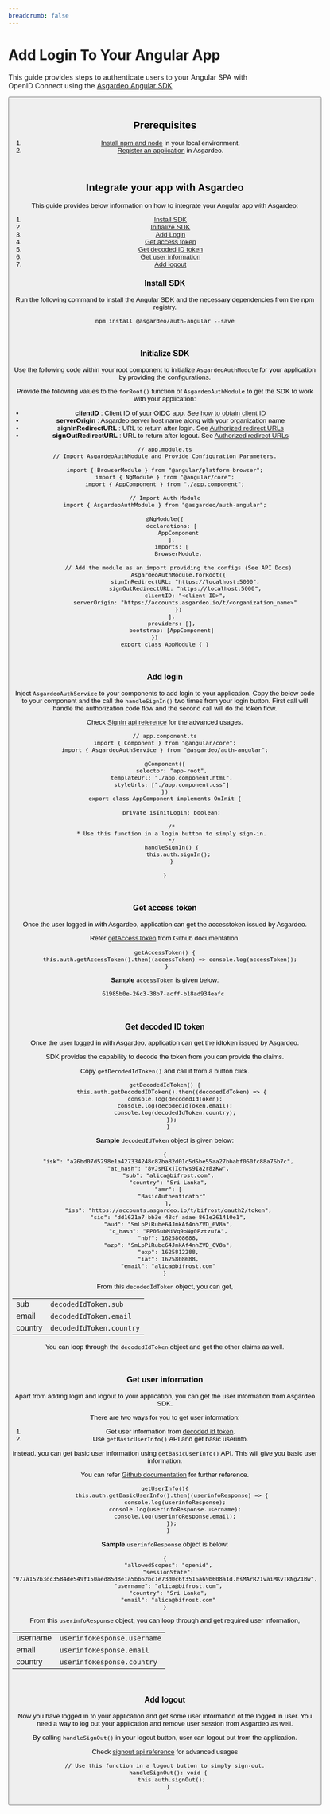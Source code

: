 ```yaml
---
breadcrumb: false
---
```


# Add Login To Your Angular App

This guide provides steps to authenticate users to your Angular SPA with OpenID Connect using the [Asgardeo Angular SDK](https://github.com/asgardeo/asgardeo-auth-angular-sdk/blob/main/README.md)

<Button 
    buttonType='grey-outlined-icon'
    buttonText='Try out the sample app'
    startIconPath='images/technologies/angular-logo.svg'
    buttonPath='/quickstarts/qsg-spa-angular'
/>
<br>

## Prerequisites
1. [Install npm and node](https://www.npmjs.com/get-npm) in your local environment.
2. <a href ="/guides/applications/spa/register-app">Register an application</a> in Asgardeo.
<br>

## Integrate your app with Asgardeo
This guide provides below information on how to integrate your Angular app with Asgardeo:
1. [Install SDK](#install-sdk)
2. [Initialize SDK](#initialize-sdk)
3. [Add Login](#add-login)
4. [Get access token](#get-access-token)
5. [Get decoded ID token](#get-decoded-id-token)
6. [Get user information](#get-user-information)
7. [Add logout](#add-logout)


### Install SDK

Run the following command to install the Angular SDK and the necessary dependencies from the npm registry.

```
npm install @asgardeo/auth-angular --save
```
<br>

### Initialize SDK

Use the following code within your root component to initialize `AsgardeoAuthModule` for your application by providing the configurations.

Provide the following values to the `forRoot()` function of `AsgardeoAuthModule` to get the SDK to work with your application:
 - **clientID** : Client ID of your  OIDC app. See <a href="/guides/applications/spa/configure-login/#obtain-client-id-of-the-app">how to obtain client ID</a>
 - **serverOrigin** : Asgardeo server host name along with your organization name
 - **signInRedirectURL** : URL to return after login. See <a href="/guides/applications/spa/oidc-settings/#authorized-redirect-urls">Authorized redirect URLs</a>
 - **signOutRedirectURL** : URL to return after logout. See <a href="/guides/applications/spa/oidc-settings/#authorized-redirect-urls">Authorized redirect URLs</a>

```
// app.module.ts
// Import AsgardeoAuthModule and Provide Configuration Parameters.

import { BrowserModule } from "@angular/platform-browser";
import { NgModule } from "@angular/core";
import { AppComponent } from "./app.component";

// Import Auth Module
import { AsgardeoAuthModule } from "@asgardeo/auth-angular";

@NgModule({
    declarations: [
        AppComponent
    ],
    imports: [
        BrowserModule,

        // Add the module as an import providing the configs (See API Docs)
        AsgardeoAuthModule.forRoot({
            signInRedirectURL: "https://localhost:5000",
            signOutRedirectURL: "https://localhost:5000",
            clientID: "<client ID>",
            serverOrigin: "https://accounts.asgardeo.io/t/<organization_name>"
        })
    ],
    providers: [],
    bootstrap: [AppComponent]
})      
export class AppModule { }
```
<br>

### Add login

Inject `AsgardeoAuthService` to your components to add login to your application. 
Copy the below code to your component and the call the `handleSignIn()` two times from your login button. First call will handle the authorization code flow and the second call will do the token flow.

Check [SignIn api reference](https://github.com/asgardeo/asgardeo-auth-angular-sdk#signin) for the advanced usages.
```
// app.component.ts
import { Component } from "@angular/core";
import { AsgardeoAuthService } from "@asgardeo/auth-angular";

@Component({
    selector: "app-root",
    templateUrl: "./app.component.html",
    styleUrls: ["./app.component.css"]
})
export class AppComponent implements OnInit {

    private isInitLogin: boolean;
    
    /*
    * Use this function in a login button to simply sign-in.
    */
    handleSignIn() {
        this.auth.signIn();
    }
    
}
```
<br>

### Get access token

Once the user logged in with Asgardeo, application can get the accesstoken issued by Asgardeo.

Refer [getAccessToken](https://github.com/asgardeo/asgardeo-auth-angular-sdk#getaccesstoken) from Github documentation.
 
 ```
getAccessToken() {
    this.auth.getAccessToken().then((accessToken) => console.log(accessToken));
  }
```

**Sample** `accessToken` is given below:

```
61985b0e-26c3-38b7-acff-b18ad934eafc 
```

<br>

### Get decoded ID token

Once the user logged in with Asgardeo, application can get the idtoken issued by Asgardeo.

SDK provides the capability to decode the token from you can provide the claims. 

Copy `getDecodedIdToken()` and call it from a button click.

```
getDecodedIdToken() {
    this.auth.getDecodedIDToken().then((decodedIdToken) => {
      console.log(decodedIdToken);
      console.log(decodedIdToken.email);
      console.log(decodedIdToken.country);
    });
  }
```

**Sample** `decodedIdToken` object is given below:

```
{
  "isk": "a26bd07d5298e1a427334248c82ba82d01c5d5be55aa27bbabf060fc88a76b7c",
  "at_hash": "8vJsHIxjIqfws9Ia2r8zKw",
  "sub": "alica@bifrost.com",
  "country": "Sri Lanka",
  "amr": [
    "BasicAuthenticator"
  ],
  "iss": "https://accounts.asgardeo.io/t/bifrost/oauth2/token",
  "sid": "dd1621a7-bb3e-48cf-adae-861e261410e1",
  "aud": "SmLpPiRube64JmkAf4nhZVD_6V8a",
  "c_hash": "PP06ubMiVq9oNg0PztzufA",
  "nbf": 1625808688,
  "azp": "SmLpPiRube64JmkAf4nhZVD_6V8a",
  "exp": 1625812288,
  "iat": 1625808688,
  "email": "alica@bifrost.com"
}
```

From this `decodedIdToken` object, you can get, 

<table>
   <tbody>
      <tr>
         <td>sub</td>
         <td><code>decodedIdToken.sub</code></td>
      </tr>
      <tr>
           <td>email</td>
           <td><code>decodedIdToken.email</code></td>
      </tr>
      <tr>
         <td>country</td>
         <td><code>decodedIdToken.country</code></td>
    </tr>
   </tbody>
</table>  

You can loop through the `decodedIdToken` object and get the other claims as well.

<br>

### Get user information

Apart from adding login and logout to your application, you can get the user information from Asgardeo SDK. 

There are two ways for you to get user information:
1. Get user information from [decoded id token](#get-decoded-id-token).
2. Use `getBasicUserInfo()` API and get basic userinfo.

Instead, you can get basic user information using `getBasicUserInfo()` API. This will give you basic user information. 
 
You can refer [Github documentation](https://github.com/asgardeo/asgardeo-auth-angular-sdk#basicuserinfo) for further reference. 

```
getUserInfo(){
    this.auth.getBasicUserInfo().then((userinfoResponse) => {
      console.log(userinfoResponse);
      console.log(userinfoResponse.username);
      console.log(userinfoResponse.email);
    });
  }
```

**Sample** `userinfoResponse` object is below:

```
{
  "allowedScopes": "openid",
  "sessionState": "977a152b3dc3584de549f150aed85d8e1a5bb62bc1e73d0c6f3516a69b608a1d.hsMArR21vaiMKvTRNgZ1Bw",
  "username": "alica@bifrost.com",
  "country": "Sri Lanka",
  "email": "alica@bifrost.com"
}
```

From this `userinfoResponse` object, you can loop through and get required user information, 

<table>
   <tbody>
      <tr>
         <td>username</td>
         <td><code>userinfoResponse.username</code></td>
      </tr>
      <tr>
           <td>email</td>
           <td><code>userinfoResponse.email</code></td>
      </tr>
      <tr>
         <td>country</td>
         <td><code>userinfoResponse.country</code></td>
    </tr>
   </tbody>
</table>

<br>

### Add logout

Now you have logged in to your application and get some user information of the logged in user. You need a way to log out your application and remove user session from Asgardeo as well. 

By calling `handleSignOut()` in your logout button, user can logout out from the application. 

Check [signout api reference](https://github.com/asgardeo/asgardeo-auth-angular-sdk#signout) for advanced usages
```angular2
// Use this function in a logout button to simply sign-out.
  handleSignOut(): void {
    this.auth.signOut();
  }
```
<br>

